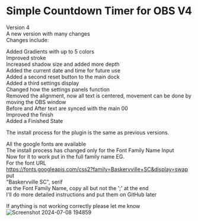 # Simple Countdown Timer for OBS V4

Version 4<br>
A new version with many changes<br>
Changes include:

Added Gradients with up to 5 colors<br>
Improved stroke<br>
Increased shadow size and added more depth<br>
Added the current date and time for future use<br>
Added a second reset button to the main dock<br>
Added a third settings display<br>
Changed how the settings panels function<br>
Removed the alignment, now all text is centered, movement can be done by moving the OBS window<br>
Before and After text are synced with the main 00<br>
Improved the finish<br>
Added a Finished State<br>

The install process for the plugin is the same as previous versions.<br>

All the google fonts are available<br>
The install process has changed only for the Font Family Name Input<br>
Now for it to work put in the full family name EG.<br>
For the font URL<br>
https://fonts.googleapis.com/css2?family=Baskervville+SC&display=swap<br>
put<br>
"Baskervville SC", serif<br>
as the Font Family Name, copy all but not the ';' at the end<br>
I'll do more detailed instructions and put them on GitHub later<br>

If anything is not working correctly please let me know<br>
![Screenshot 2024-07-08 194859](https://github.com/KelvinNarrowRiver/Simple-Countdown-Timer-For-OBS/assets/104570886/bac3b3a9-528e-41dc-8747-033dabb254b5)
